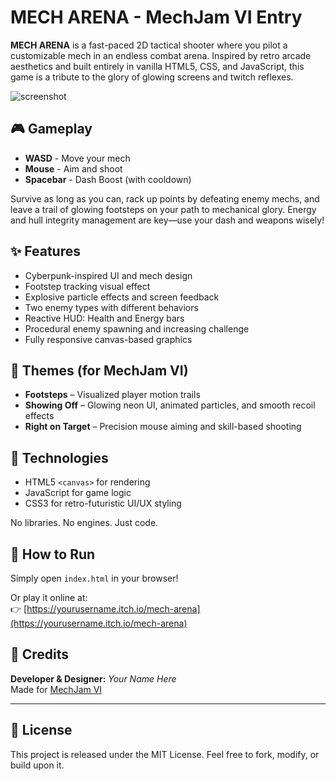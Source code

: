 # MECH ARENA - MechJam VI Entry

**MECH ARENA** is a fast-paced 2D tactical shooter where you pilot a customizable mech in an endless combat arena. Inspired by retro arcade aesthetics and built entirely in vanilla HTML5, CSS, and JavaScript, this game is a tribute to the glory of glowing screens and twitch reflexes.

![screenshot](preview.png) <!-- Optional: add a screenshot of gameplay -->

## 🎮 Gameplay

- **WASD** - Move your mech  
- **Mouse** - Aim and shoot  
- **Spacebar** - Dash Boost (with cooldown)  

Survive as long as you can, rack up points by defeating enemy mechs, and leave a trail of glowing footsteps on your path to mechanical glory. Energy and hull integrity management are key—use your dash and weapons wisely!

## ✨ Features

- Cyberpunk-inspired UI and mech design
- Footstep tracking visual effect
- Explosive particle effects and screen feedback
- Two enemy types with different behaviors
- Reactive HUD: Health and Energy bars
- Procedural enemy spawning and increasing challenge
- Fully responsive canvas-based graphics

## 🧩 Themes (for MechJam VI)

- **Footsteps** – Visualized player motion trails  
- **Showing Off** – Glowing neon UI, animated particles, and smooth recoil effects  
- **Right on Target** – Precision mouse aiming and skill-based shooting

## 🚀 Technologies

- HTML5 `<canvas>` for rendering
- JavaScript for game logic
- CSS3 for retro-futuristic UI/UX styling

No libraries. No engines. Just code.

## 📁 How to Run

Simply open `index.html` in your browser!

Or play it online at:  
👉 [https://yourusername.itch.io/mech-arena](https://yourusername.itch.io/mech-arena)

## 🧠 Credits

**Developer & Designer:** *Your Name Here*  
Made for [MechJam VI](https://itch.io/jam/mechjam-vi)

---

## 📄 License

This project is released under the MIT License. Feel free to fork, modify, or build upon it.
